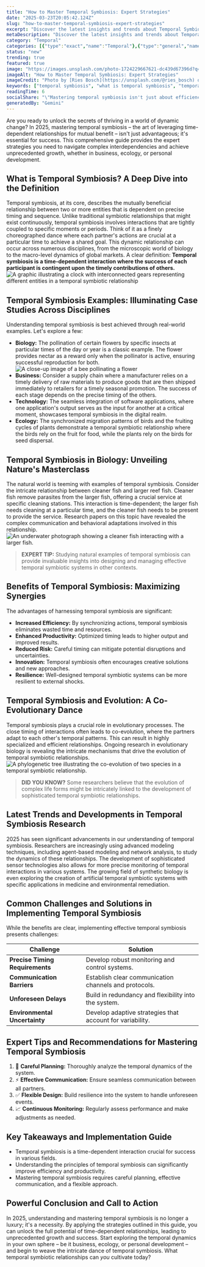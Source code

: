 ```yaml
---
title: "How to Master Temporal Symbiosis: Expert Strategies"
date: "2025-03-23T20:05:42.124Z"
slug: "how-to-master-temporal-symbiosis-expert-strategies"
excerpt: "Discover the latest insights and trends about Temporal Symbiosis. This comprehensive guide covers everything you need to know about Temporal Symbiosis in 2025."
metaDescription: "Discover the latest insights and trends about Temporal Symbiosis. This comprehensive guide covers everything you need to know about Temporal Symbiosis in 2..."
category: "Temporal"
categories: [{"type":"exact","name":"Temporal"},{"type":"general","name":"Biology"},{"type":"medium","name":"Ecology"},{"type":"specific","name":"Symbiotic Relationships"},{"type":"niche","name":"Lichens"}]
status: "new"
trending: true
featured: true
image: "https://images.unsplash.com/photo-1724229667621-dc439d67396d?q=85&w=1200&fit=max&fm=webp&auto=compress"
imageAlt: "How to Master Temporal Symbiosis: Expert Strategies"
imageCredit: "Photo by [Ries Bosch](https://unsplash.com/@ries_bosch) on Unsplash"
keywords: ["temporal symbiosis", "what is temporal symbiosis", "temporal symbiosis examples", "temporal symbiosis in biology", "benefits of temporal symbiosis", "temporal symbiosis research papers", "temporal symbiosis and evolution", "temporal symbiosis definition", "buy temporal symbiosis book", "temporal symbiosis case studies"]
readingTime: 6
socialShare: "\"Mastering temporal symbiosis isn't just about efficiency; it's about unlocking the hidden potential of perfectly timed collaborations.  The future belongs to those who can orchestrate the dance of time.\""
generatedBy: "Gemini"
---
```




Are you ready to unlock the secrets of thriving in a world of dynamic change?  In 2025, mastering temporal symbiosis – the art of leveraging time-dependent relationships for mutual benefit – isn't just advantageous; it's essential for success. This comprehensive guide provides the expert strategies you need to navigate complex interdependencies and achieve unprecedented growth, whether in business, ecology, or personal development.

## What is Temporal Symbiosis? A Deep Dive into the Definition

Temporal symbiosis, at its core, describes the mutually beneficial relationship between two or more entities that is dependent on precise timing and sequence.  Unlike traditional symbiotic relationships that might exist continuously, temporal symbiosis involves interactions that are tightly coupled to specific moments or periods.  Think of it as a finely choreographed dance where each partner's actions are crucial at a particular time to achieve a shared goal.  This dynamic relationship can occur across numerous disciplines, from the microscopic world of biology to the macro-level dynamics of global markets.  A clear definition: **Temporal symbiosis is a time-dependent interaction where the success of each participant is contingent upon the timely contributions of others.** ![A graphic illustrating a clock with interconnected gears representing different entities in a temporal symbiotic relationship](https://images.unsplash.com/photo-1729762575881-71be800bdf7e?q=85&w=1200&fit=max&fm=webp&auto=compress)

## Temporal Symbiosis Examples: Illuminating Case Studies Across Disciplines

Understanding temporal symbiosis is best achieved through real-world examples.  Let's explore a few:

* **Biology:**  The pollination of certain flowers by specific insects at particular times of the day or year is a classic example. The flower provides nectar as a reward only when the pollinator is active, ensuring successful reproduction for both. ![A close-up image of a bee pollinating a flower](https://images.unsplash.com/photo-1724229667621-dc439d67396d?q=85&w=1200&fit=max&fm=webp&auto=compress)
* **Business:** Consider a supply chain where a manufacturer relies on a timely delivery of raw materials to produce goods that are then shipped immediately to retailers for a timely seasonal promotion.  The success of each stage depends on the precise timing of the others.
* **Technology:** The seamless integration of software applications, where one application's output serves as the input for another at a critical moment, showcases temporal symbiosis in the digital realm.
* **Ecology:** The synchronized migration patterns of birds and the fruiting cycles of plants demonstrate a temporal symbiotic relationship where the birds rely on the fruit for food, while the plants rely on the birds for seed dispersal.

## Temporal Symbiosis in Biology: Unveiling Nature's Masterclass

The natural world is teeming with examples of temporal symbiosis.  Consider the intricate relationship between cleaner fish and larger reef fish.  Cleaner fish remove parasites from the larger fish, offering a crucial service at specific cleaning stations. This interaction is time-dependent; the larger fish needs cleaning at a particular time, and the cleaner fish needs to be present to provide the service. Research papers on this topic have revealed the complex communication and behavioral adaptations involved in this relationship. ![An underwater photograph showing a cleaner fish interacting with a larger fish.](https://images.unsplash.com/photo-1712488372111-9f2e9edb7a9d?q=85&w=1200&fit=max&fm=webp&auto=compress)

> **EXPERT TIP:** Studying natural examples of temporal symbiosis can provide invaluable insights into designing and managing effective temporal symbiotic systems in other contexts.

## Benefits of Temporal Symbiosis: Maximizing Synergies

The advantages of harnessing temporal symbiosis are significant:

* **Increased Efficiency:** By synchronizing actions, temporal symbiosis eliminates wasted time and resources.
* **Enhanced Productivity:** Optimized timing leads to higher output and improved results.
* **Reduced Risk:**  Careful timing can mitigate potential disruptions and uncertainties.
* **Innovation:**  Temporal symbiosis often encourages creative solutions and new approaches.
* **Resilience:**  Well-designed temporal symbiotic systems can be more resilient to external shocks.

## Temporal Symbiosis and Evolution: A Co-Evolutionary Dance

Temporal symbiosis plays a crucial role in evolutionary processes.  The close timing of interactions often leads to co-evolution, where the partners adapt to each other's temporal patterns.  This can result in highly specialized and efficient relationships.  Ongoing research in evolutionary biology is revealing the intricate mechanisms that drive the evolution of temporal symbiotic relationships.  ![A phylogenetic tree illustrating the co-evolution of two species in a temporal symbiotic relationship.](https://images.unsplash.com/photo-1518086280536-0a9b0e18911e?q=85&w=1200&fit=max&fm=webp&auto=compress)

> **DID YOU KNOW?** Some researchers believe that the evolution of complex life forms might be intricately linked to the development of sophisticated temporal symbiotic relationships.

## Latest Trends and Developments in Temporal Symbiosis Research

2025 has seen significant advancements in our understanding of temporal symbiosis.  Researchers are increasingly using advanced modeling techniques, including agent-based modeling and network analysis, to study the dynamics of these relationships.  The development of sophisticated sensor technologies also allows for more precise monitoring of temporal interactions in various systems.  The growing field of synthetic biology is even exploring the creation of artificial temporal symbiotic systems with specific applications in medicine and environmental remediation.

## Common Challenges and Solutions in Implementing Temporal Symbiosis

While the benefits are clear, implementing effective temporal symbiosis presents challenges:

| Challenge                      | Solution                                                                 |
|---------------------------------|-----------------------------------------------------------------------------|
| **Precise Timing Requirements** | Develop robust monitoring and control systems.                             |
| **Communication Barriers**       | Establish clear communication channels and protocols.                       |
| **Unforeseen Delays**           | Build in redundancy and flexibility into the system.                         |
| **Environmental Uncertainty**   | Develop adaptive strategies that account for variability.                    |

## Expert Tips and Recommendations for Mastering Temporal Symbiosis

1. 🔑 **Careful Planning:**  Thoroughly analyze the temporal dynamics of the system.
2. ⚡ **Effective Communication:**  Ensure seamless communication between all partners.
3. ✅ **Flexible Design:**  Build resilience into the system to handle unforeseen events.
4. 📈 **Continuous Monitoring:**  Regularly assess performance and make adjustments as needed.

## Key Takeaways and Implementation Guide

* Temporal symbiosis is a time-dependent interaction crucial for success in various fields.
* Understanding the principles of temporal symbiosis can significantly improve efficiency and productivity.
* Mastering temporal symbiosis requires careful planning, effective communication, and a flexible approach.

## Powerful Conclusion and Call to Action

In 2025, understanding and mastering temporal symbiosis is no longer a luxury; it's a necessity. By applying the strategies outlined in this guide, you can unlock the full potential of time-dependent relationships, leading to unprecedented growth and success.  Start exploring the temporal dynamics in your own sphere – be it business, ecology, or personal development – and begin to weave the intricate dance of temporal symbiosis.  What temporal symbiotic relationships can *you* cultivate today?

